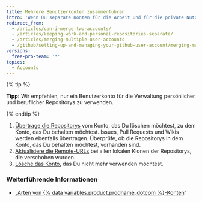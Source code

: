 ```yaml
---
title: Mehrere Benutzerkonten zusammenführen
intro: 'Wenn Du separate Konten für die Arbeit und für die private Nutzung besitzt, kannst Du die Konten zusammenführen.'
redirect_from:
  - /articles/can-i-merge-two-accounts/
  - /articles/keeping-work-and-personal-repositories-separate/
  - /articles/merging-multiple-user-accounts
  - /github/setting-up-and-managing-your-github-user-account/merging-multiple-user-accounts
versions:
  free-pro-team: '*'
topics:
  - Accounts
---
```


{% tip %}

**Tipp:** Wir empfehlen, nur ein Benutzerkonto für die Verwaltung persönlicher und beruflicher Repositorys zu verwenden.

{% endtip %}

1. [Übertrage die Repositorys](/articles/how-to-transfer-a-repository) vom Konto, das Du löschen möchtest, zu dem Konto, das Du behalten möchtest. Issues, Pull Requests und Wikis werden ebenfalls übertragen. Überprüfe, ob die Repositorys in dem Konto, das Du behalten möchtest, vorhanden sind.
2. [Aktualisiere die Remote-URLs](/github/getting-started-with-github/managing-remote-repositories) bei allen lokalen Klonen der Repositorys, die verschoben wurden.
3. [Lösche das Konto](/articles/deleting-your-user-account), das Du nicht mehr verwenden möchtest.

### Weiterführende Informationen

- „[Arten von {% data variables.product.prodname_dotcom %}-Konten](/articles/types-of-github-accounts)“
